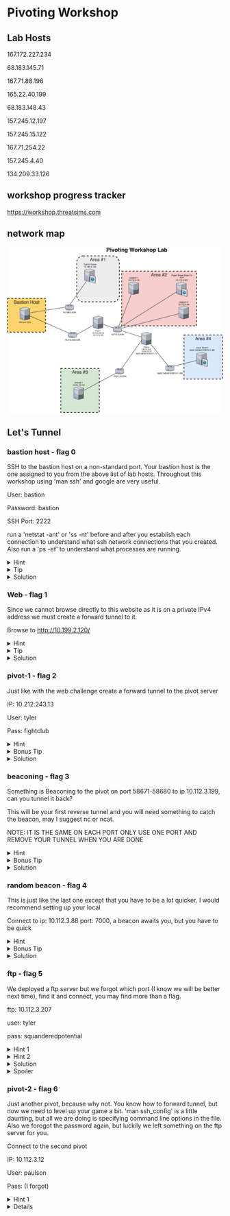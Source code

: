 # Pivoting Workshop
## Lab Hosts
167.172.227.234

68.183.145.71 

167.71.88.196 

165.22.40.199 

68.183.148.43 

157.245.12.197 

157.245.15.122 

167.71.254.22 

157.245.4.40 

134.209.33.126 


## workshop progress tracker
https://workshop.threatsims.com


## network map

![Network Diagram](images/PivotingWorkshopLab.png)

## Let's Tunnel

### bastion host - flag 0
SSH to the bastion host on a non-standard port.  Your bastion host is the one assigned to you from the above list of lab hosts.  Throughout this workshop using 'man ssh' and google are very useful.

User: bastion

Password: bastion

SSH Port: 2222

run a 'netstat -ant' or 'ss -nt' before and after you establish each connection to understand what ssh network connections that you created.  Also run a 'ps -ef' to understand what processes are running.
<details>
  <summary>Hint</summary>
use -p <port> to specify a non-standard port
</details>
<details>
  <summary>Tip</summary>
use -o StrictHostKeyChecking=no to streamline logging in, but this is bad opsec for known good hosts
</details>
<details>
  <summary>Solution</summary>
ssh -p 2222 bastion@<host> -o StrictHostKeyChecking=no
</details>

### Web - flag 1
Since we cannot browse directly to this website as it is on a private IPv4 address we must create a forward tunnel to it.

Browse to http://10.199.2.120/

<details>
  <summary>Hint</summary>
use -L <port>:<Destination IP>:<port> for a forward tunnel
</details>
<details>
  <summary>Tip</summary>
use -D <port> to create a dynamic SOCKS5 proxy
</details>
<details>
  <summary>Solution</summary>
ssh -p 2222 bastion@<host> -o StrictHostKeyChecking=no -L8081:10.199.2.120:80

curl 127.0.0.1:8081

OR

ssh -p 2222 bastion@<host> -o StrictHostKeyChecking=no -D9050

curl -x socks5h://localhost:9050 http://10.199.2.120

</details>


### pivot-1 - flag 2
Just like with the web challenge create a forward tunnel to the pivot server

IP: 10.212.243.13

User: tyler

Pass: fightclub

<details>
  <summary>Hint</summary>
use -L <port>:<Destination IP>:<port> for a forward tunnel
</details>
<details>
  <summary>Bonus Tip</summary>
use -J <user>@<host>:<port> to specify a Jump Host that you will SSH through, a forward tunnel is not needed if using the -J option
</details>
<details>
  <summary>Solution</summary>
ssh -p 2222 bastion@<host> -o StrictHostKeyChecking=no -L2223:10.212.243.13:22

ssh -p 2223 tyler@127.0.0.1 -o StrictHostKeyChecking=no

OR

ssh -J bastion@<host>:2222 tyler@10.212.243.13 

</details>




### beaconing - flag 3
Something is Beaconing to the pivot on port 58671-58680 to ip 10.112.3.199, can you tunnel it back?

This will be your first reverse tunnel and you will need something to catch the beacon, may I suggest nc or ncat.

NOTE: IT IS THE SAME ON EACH PORT ONLY USE ONE PORT AND REMOVE YOUR TUNNEL WHEN YOU ARE DONE

<details>
  <summary>Hint</summary>
use -R <Remote Host IP>:<port>:<Local Destination IP>:<port> for a reverse tunnel
</details>
<details>
  <summary>Bonus Tip</summary>
use -J <user>@<host>:<port> to specify a Jump Host that you will SSH through, a forward tunnel is not needed if using the -J option
</details>
<details>
  <summary>Solution</summary>
ssh -p 2222 bastion@<host> -o StrictHostKeyChecking=no -L2223:10.212.243.13:22

ssh -p 2223 tyler@127.0.0.1 -o StrictHostKeyChecking=no -R10.112.3.199:58671:127.0.0.1:58671

nc -klvp 58671

OR

ssh -J bastion@<host>:2222 tyler@10.212.243.13 -R10.112.3.199:58671:127.0.0.1:58671

nc -klvp 58671
</details>


### random beacon - flag 4
This is just like the last one except that you have to be a lot quicker.  I would recommend setting up your local 

Connect to ip: 10.112.3.88 port: 7000, a beacon awaits you, but you have to be quick


<details>
  <summary>Hint</summary>
use -R <Remote Host IP>:<port>:<Local Destination IP>:<port> for a reverse tunnel
</details>
<details>
  <summary>Bonus Tip</summary>
You can use -D <port> again for dynamic
</details>
<details>
  <summary>Solution</summary>
Forward Tunnels

ssh -p 2222 bastion@<host> -o StrictHostKeyChecking=no -L2223:10.212.243.13:22

ssh -p 2223 tyler@127.0.0.1 -o StrictHostKeyChecking=no -D9050 -L7000:10.112.3.88:7000

nc 127.0.0.1 7000

Dynamic tunnels

ssh -p 2223 tyler@127.0.0.1 -o StrictHostKeyChecking=no -D9050

ncat --proxy 127.0.0.1:9050 --proxy-type socks5 10.112.3.88 7000


On pivot 1

~C
-R10.112.3.199:XXX:127.0.0.1:8000


Locally

nc -klvp 8000

</details>



### ftp - flag 5
We deployed a ftp server but we forgot which port (I know we will be better next time), find it and connect, you may find more than a flag.

ftp: 10.112.3.207

user: tyler

pass: squanderedpotential

<details>
  <summary>Hint 1</summary>
You can use -D <port> again for dynamic
</details>
<details>
  <summary>Hint 2</summary>
proxychains is very useful for using tools through tunnels that are not designed for tunnels.  They are also useful when tunneling traffic to many IPs and/or ports.
</details>
<details>
  <summary>Solution</summary>
ssh -p 2222 bastion@<host> -o StrictHostKeyChecking=no -L2223:10.212.243.13:22

ssh -p 2223 tyler@127.0.0.1 -o StrictHostKeyChecking=no -D9050


proxychains nmap -Pn -sT -p- 10.112.3.207

proxychains ftp 10.112.3.207 53121

</details>
<details>
  <summary>Spoiler</summary>
proxychains ftp 10.112.3.207 53121

dir

get id_ed25519

NOTE: YOU CAN NOW USE THE KEY FOR BASTION PIVOT-1 and PIVOT-2
</details>


### pivot-2 - flag 6
Just another pivot, because why not.  You know how to forward tunnel, but now we need to level up your game a bit. 'man ssh_config' is a little daunting, but all we are doing is specifying command line options in the file.  Also we forogot the password again, but luckily we left something on the ftp server for you.

Connect to the second pivot

IP: 10.112.3.12

User: paulson

Pass: (I forgot)

<details>
  <summary>Hint 1</summary>
We are using lots of terminals, this can be useful reducing the number of terminal windows open

background the ssh connection with -f

do not execute remote commands -N
</details>
<details>
<details>
  <summary>Solution</summary>
ssh -p 2222 -i id_ed25519 bastion@<host> -o StrictHostKeyChecking=no -L2223:10.212.243.13:22 -fN

ssh -p 2223 -i id_ed25519 tyler@127.0.0.1 -o StrictHostKeyChecking=no -L2224:10.112.3.12:22 -fN

ssh -p 2224 -i id_ed25519 paulson@127.0.0.1 -o StrictHostKeyChecking=no

OR

ssh -F ssh_config pivot-2

</details>
<details>
  <summary>Spoiler - save this for later</summary>

We are taking the '-J <user>@<host>:<port>' jump host and leveling it up with '-F ssh_config'.

These config options should look familiar with what we have been doing on the command line.  In addition to what we had previously done on the command line, we are adding ProxyJump option.  The ProxyJump option specifies that in order to connect to this host you must use this other host to connect to it.  Notice in the config we are chaing the hosts, pivot-2 needs to connect via pivot-1 and pivot-1 needs to connect via bastion.

You may need to update 'IdentityFile id_ed25519' if the private key is not in your current directory.

see the file ssh_config in the repo.
</details>


### snmpd - flag 7
If you haven't noticed so far, all of our traffic has been TCP and IPv4.  Well that is gonna change, let's do some UDP.  You can't just push UDP traffic into a TCP tunnel, you need to use a tool to change it from UDP to TCP.  Don't forget that you need to change it back to UDP before sending to the target.

There is a snmp server at 10.24.13.161


<details>
  <summary>Hint 1</summary>
bastion and pivot-1 have GatewayPorts, TCP forwarding and tunnels enabled, however pivot-2 does not.  You will need to use a tool to do that. 
</details>
<details>
  <summary>Hint 2</summary>
socat is available on pivot-2.  Your tunnels may fail without error if you create tunnels.
</details>
<details>
  <summary>Solution</summary>
tunnel to point to pivot-2 as GatewayPorts Tunneling and TCP forwarding are all disabled

ssh -F ssh_config pivot-1 -L9161:10.112.3.12:9161

ssh to pivot-2

ssh -F ssh_config pivot-2

socat TCP4-LISTEN:9161,reuseaddr,fork UDP:10.24.13.161:161 &

locally

socat -T15 udp4-recvfrom:161,reuseaddr,fork tcp:localhost:9161 &

snmpwalk -v 2c -c public localhost

</details>






### web-2 - flag 8
Just like you learned with using socat to change from UDP <> TCP <> UDP, you can also use socat to go IPv4 <> IPv6 

Browse to http://2a02:1b8:b010:9010:1::86/


<details>
  <summary>Hint 1</summary>
bastion and pivot-1 have GatewayPorts, TCP forwarding and tunnels enabled, however pivot-2 does not.  You will need to use socat
</details>

<details>
  <summary>Hint 2</summary>
socat is available on pivot-2.  Your tunnels may fail without error if you create tunnels.
</details>

<details>
  <summary>Solution</summary>
tunnel to point to pivot-2 as GatewayPorts Tunneling and TCP forwarding are all disabled

ssh -F ssh_config pivot-1 -L8082:10.112.3.12:8082

ssh to pivot-2

ssh -F ssh_config pivot-2

socat TCP-LISTEN:8082,reuseaddr,fork TCP6:[2a02:1b8:b010:9010:1::86]:80 &

locally

curl 127.0.0.1:8082

</details>


